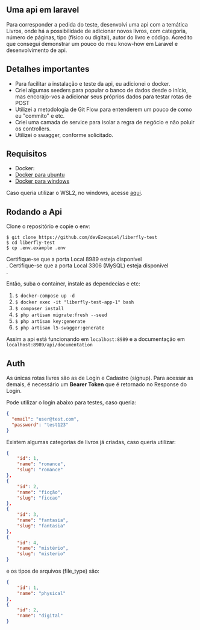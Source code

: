 ## Uma api em laravel

Para corresponder a pedida do teste, desenvolvi uma api com a temática Livros, onde há a possibilidade de adicionar
novos
livros, com categoria, número de páginas, tipo (físico ou digital), autor do livro e código. Acredito que consegui
demonstrar
um pouco do meu know-how em Laravel e desenvolvimento de api.

## Detalhes importantes

- Para facilitar a instalação e teste da api, eu adicionei o docker.
- Criei algumas seeders para popular o banco de dados desde o início, mas encorajo-vos a adicionar seus próprios dados
  para testar rotas de POST
- Utilizei a metodologia de Git Flow para entenderem um pouco de como eu "commito" e etc.
- Criei uma camada de service para isolar a regra de negócio e não poluir os controllers.
- Utilizei o swagger, conforme solicitado.

## Requisitos

- Docker:
- [Docker para ubuntu](https://docs.docker.com/engine/install/ubuntu/)
- [Docker para windows](https://docs.docker.com/desktop/install/windows-install/)

Caso queria utilizar o WSL2, no windows, acesse [aqui](https://docs.docker.com/desktop/wsl/).

## Rodando a Api

Clone o repositório e copie o env:

`$ git clone https://github.com/devEzequiel/liberfly-test` <br />
`$ cd liberfly-test` <br />
`$ cp .env.example .env` <br />

Certifique-se que a porta Local 8989 esteja disponível <br />.
Certifique-se que a porta Local 3306 (MySQL) esteja disponível <br />.

Então, suba o container, instale as dependecias e etc:

1. `$ docker-compose up -d`
2. `$ docker exec -it "liberfly-test-app-1" bash`
3. `$ composer install`
4. `$ php artisan migrate:fresh --seed`
5. `$ php artisan key:generate`
6. `$ php artisan l5-swagger:generate`

Assim a api está funcionando em `localhost:8989` e a documentação em `localhost:8989/api/documentation`

## Auth

As únicas rotas livres são as de Login e Cadastro (signup).
Para acessar as demais, é necessário um **Bearer Token** que é retornado no Response do Login.
<br />

Pode utilizar o login abaixo para testes, caso queria:

``` json
{
  "email": "user@test.com",
  "password": "test123"
}
```

Existem algumas categorias de livros já criadas, caso queria utilizar:

``` json
{
    "id": 1,
    "name": "romance",
    "slug": "romance"
},
{
    "id": 2,
    "name": "ficção",
    "slug": "ficcao"
},
{
    "id": 3,
    "name": "fantasia",
    "slug": "fantasia"
},
{
    "id": 4,
    "name": "mistério",
    "slug": "misterio"
}
```

e os tipos de arquivos (file_type) são:

``` json
{
    "id": 1,
    "name": "physical"
},
{
    "id": 2,
    "name": "digital"
}
```
